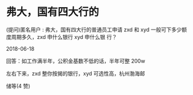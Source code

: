 # 弗大，国有四大行的

(提问)匿名用户 : 弗大，国有四大行的普通员工申请 zxd 和 xyd 一般可下多少额度周期多久，zxd 申什么银行 xyd 申什么银 行？

2018-06-18

回答：如工作满半年，公积金基数不低的话，半年可整 200w

左右下来，zxd 整你按揭的银行，xyd 可选性高，杭州渤海邮

储等(4 赞)